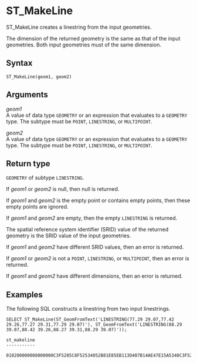 # ST\_MakeLine<a name="ST_MakeLine-function"></a>

ST\_MakeLine creates a linestring from the input geometries\. 

The dimension of the returned geometry is the same as that of the input geometries\. Both input geometries must of the same dimension\.

## Syntax<a name="ST_MakeLine-function-syntax"></a>

```
ST_MakeLine(geom1, geom2)
```

## Arguments<a name="ST_MakeLine-function-arguments"></a>

 *geom1*   
A value of data type `GEOMETRY` or an expression that evaluates to a `GEOMETRY` type\. The subtype must be `POINT`, `LINESTRING`, or `MULTIPOINT`\. 

 *geom2*   
A value of data type `GEOMETRY` or an expression that evaluates to a `GEOMETRY` type\. The subtype must be `POINT`, `LINESTRING`, or `MULTIPOINT`\. 

## Return type<a name="ST_MakeLine-function-return"></a>

`GEOMETRY` of subtype `LINESTRING`\. 

If *geom1* or *geom2* is null, then null is returned\. 

If *geom1* and *geom2* is the empty point or contains empty points, then these empty points are ignored\. 

If *geom1* and *geom2* are empty, then the empty `LINESTRING` is returned\. 

The spatial reference system identifier \(SRID\) value of the returned geometry is the SRID value of the input geometries\. 

If *geom1* and *geom2* have different SRID values, then an error is returned\. 

If *geom1* or *geom2* is not a `POINT`, `LINESTRING`, or `MULTIPOINT`, then an error is returned\. 

If *geom1* and *geom2* have different dimensions, then an error is returned\. 

## Examples<a name="ST_MakeLine-function-examples"></a>

The following SQL constructs a linestring from two input linestrings\. 

```
SELECT ST_MakeLine(ST_GeomFromText('LINESTRING(77.29 29.07,77.42 29.26,77.27 29.31,77.29 29.07)'), ST_GeomFromText('LINESTRING(88.29 39.07,88.42 39.26,88.27 39.31,88.29 39.07)'));
```

```
st_makeline
-----------
 010200000008000000C3F5285C8F52534052B81E85EB113D407B14AE47E15A5340C3F5285C8F423D40E17A14AE475153408FC2F5285C4F3D40C3F5285C8F52534052B81E85EB113D40C3F5285C8F125640295C8FC2F58843407B14AE47E11A5640E17A14AE47A14340E17A14AE4711564048E17A14AEA74340C3F5285C8F125640295C8FC2F5884340
```
